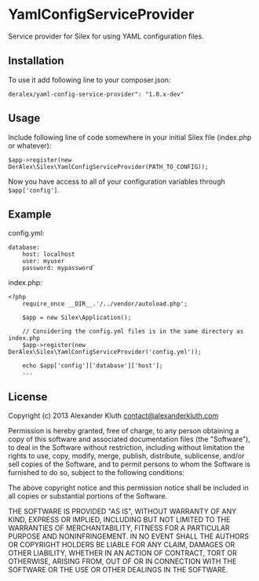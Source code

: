 YamlConfigServiceProvider
=========================

Service provider for Silex for using YAML configuration files.

Installation
--------------

To use it add following line to your composer.json:

    deralex/yaml-config-service-provider": "1.0.x-dev"


Usage
--------------
Include following line of code somewhere in your initial Silex file (index.php or whatever):

    $app->register(new DerAlex\Silex\YamlConfigServiceProvider(PATH_TO_CONFIG));

Now you have access to all of your configuration variables through `$app['config']`.


Example
---------------

config.yml:

    database:
        host: localhost
        user: myuser
        password: mypassword`

index.php:

    <?php
        require_once __DIR__.'/../vendor/autoload.php';

        $app = new Silex\Application();

        // Considering the config.yml files is in the same directory as index.php
        $app->register(new DerAlex\Silex\YamlConfigServiceProvider('config.yml'));

        echo $app['config']['database']['host'];
        ...

License
----------------
Copyright (c) 2013 Alexander Kluth <contact@alexanderkluth.com>            
                                                                           
Permission is hereby granted,  free of charge,  to any  person obtaining a 
copy of this software and associated documentation files (the "Software"), 
to deal in the Software without restriction,  including without limitation 
the rights to use,  copy, modify, merge, publish,  distribute, sublicense, 
and/or sell copies  of the  Software,  and to permit  persons to whom  the 
Software is furnished to do so, subject to the following conditions:       
                                                                           
The above copyright notice and this permission notice shall be included in 
all copies or substantial portions of the Software.                        
                                                                           
THE SOFTWARE IS PROVIDED "AS IS", WITHOUT WARRANTY OF ANY KIND, EXPRESS OR 
IMPLIED, INCLUDING  BUT NOT  LIMITED TO THE WARRANTIES OF MERCHANTABILITY, 
FITNESS FOR A PARTICULAR  PURPOSE AND  NONINFRINGEMENT.  IN NO EVENT SHALL 
THE AUTHORS OR COPYRIGHT HOLDERS BE LIABLE FOR ANY CLAIM, DAMAGES OR OTHER 
LIABILITY,  WHETHER IN AN ACTION OF CONTRACT,  TORT OR OTHERWISE,  ARISING 
FROM,  OUT OF  OR IN CONNECTION  WITH THE  SOFTWARE  OR THE  USE OR  OTHER 
DEALINGS IN THE SOFTWARE.                                                  
